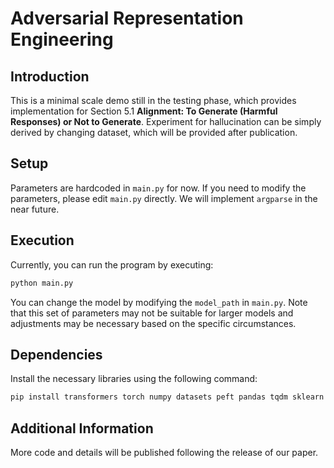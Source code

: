 # Adversarial Representation Engineering

## Introduction
This is a minimal scale demo still in the testing phase, which provides implementation for Section 5.1 **Alignment: To Generate (Harmful Responses) or Not to Generate**. Experiment for hallucination can be simply derived by changing dataset, which will be provided after publication.

## Setup
Parameters are hardcoded in `main.py` for now. If you need to modify the parameters, please edit `main.py` directly. We will implement `argparse` in the near future.

## Execution
Currently, you can run the program by executing:

```bash
python main.py
```

You can change the model by modifying the `model_path` in `main.py`. Note that this set of parameters may not be suitable for larger models and adjustments may be necessary based on the specific circumstances.

## Dependencies
Install the necessary libraries using the following command:
```bash
pip install transformers torch numpy datasets peft pandas tqdm sklearn
```

## Additional Information
More code and details will be published following the release of our paper.
